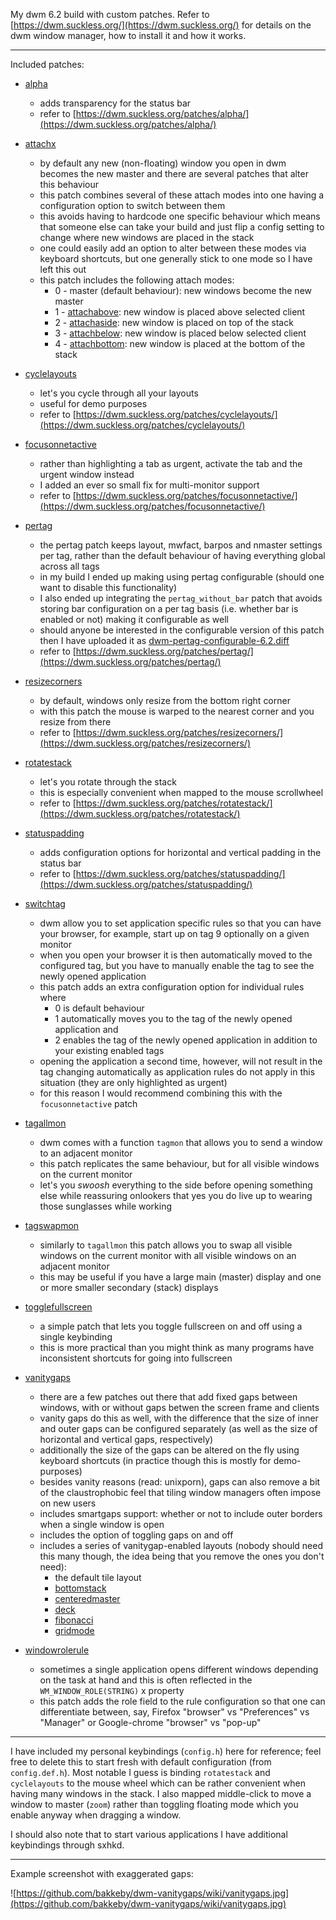 My dwm 6.2 build with custom patches. Refer to [https://dwm.suckless.org/](https://dwm.suckless.org/) for details on the dwm window manager, how to install it and how it works.

---

Included patches:

   - [alpha](patches/dwm-alpha-6.2.diff)
      - adds transparency for the status bar
      - refer to [https://dwm.suckless.org/patches/alpha/](https://dwm.suckless.org/patches/alpha/)

   - [attachx](patches/dwm-attachx-6.2.diff)
      - by default any new (non-floating) window you open in dwm becomes the new master and there are several patches that alter this behaviour
      - this patch combines several of these attach modes into one having a configuration option to switch between them
      - this avoids having to hardcode one specific behaviour which means that someone else can take your build and just flip a config setting to change where new windows are placed in the stack
      - one could easily add an option to alter between these modes via keyboard shortcuts, but one generally stick to one mode so I have left this out
      - this patch includes the following attach modes:
         - 0 - master (default behaviour): new windows become the new master
         - 1 - [attachabove](https://dwm.suckless.org/patches/attachabove/): new window is placed above selected client
         - 2 - [attachaside](https://dwm.suckless.org/patches/attachaside/): new window is placed on top of the stack
         - 3 - [attachbelow](https://dwm.suckless.org/patches/attachbelow/): new window is placed below selected client
         - 4 - [attachbottom](https://dwm.suckless.org/patches/attachbottom/): new window is placed at the bottom of the stack

   - [cyclelayouts](patches/dwm-cyclelayouts-6.2.diff)
      - let's you cycle through all your layouts
      - useful for demo purposes
      - refer to [https://dwm.suckless.org/patches/cyclelayouts/](https://dwm.suckless.org/patches/cyclelayouts/)

   - [focusonnetactive](patches/dwm-focusonnetactive-6.2.diff)
      - rather than highlighting a tab as urgent, activate the tab and the urgent window instead
      - I added an ever so small fix for multi-monitor support
      - refer to [https://dwm.suckless.org/patches/focusonnetactive/](https://dwm.suckless.org/patches/focusonnetactive/)

   - [pertag](patches/dwm-pertag-6.2.diff)
      - the pertag patch keeps layout, mwfact, barpos and nmaster settings per tag, rather than the default behaviour of having everything global across all tags
      - in my build I ended up making using pertag configurable (should one want to disable this functionality)
      - I also ended up integrating the `pertag_without_bar` patch that avoids storing bar configuration on a per tag basis (i.e. whether bar is enabled or not) making it configurable as well
      - should anyone be interested in the configurable version of this patch then I have uploaded it as [dwm-pertag-configurable-6.2.diff](patches/dwm-pertag-configurable-6.2.diff)
      - refer to [https://dwm.suckless.org/patches/pertag/](https://dwm.suckless.org/patches/pertag/)

   - [resizecorners](patches/dwm-resizecorners-6.2.diff)
      - by default, windows only resize from the bottom right corner
      - with this patch the mouse is warped to the nearest corner and you resize from there
      - refer to [https://dwm.suckless.org/patches/resizecorners/](https://dwm.suckless.org/patches/resizecorners/)

   - [rotatestack](patches/dwm-rotatestack-6.2.diff)
      - let's you rotate through the stack
      - this is especially convenient when mapped to the mouse scrollwheel
      - refer to [https://dwm.suckless.org/patches/rotatestack/](https://dwm.suckless.org/patches/rotatestack/)

   - [statuspadding](dwm-statuspadding-6.2.diff)
      - adds configuration options for horizontal and vertical padding in the status bar
      - refer to [https://dwm.suckless.org/patches/statuspadding/](https://dwm.suckless.org/patches/statuspadding/)

   - [switchtag](patches/dwm-switchtag-6.2.diff)
      - dwm allow you to set application specific rules so that you can have your browser, for example, start up on tag 9 optionally on a given monitor
      - when you open your browser it is then automatically moved to the configured tag, but you have to manually enable the tag to see the newly opened application
      - this patch adds an extra configuration option for individual rules where
         - 0 is default behaviour
         - 1 automatically moves you to the tag of the newly opened application and
         - 2 enables the tag of the newly opened application in addition to your existing enabled tags
      - opening the application a second time, however, will not result in the tag changing automatically as application rules do not apply in this situation (they are only highlighted as urgent)
      - for this reason I would recommend combining this with the `focusonnetactive` patch

   - [tagallmon](patches/dwm-tagallmon-6.2.diff)
      - dwm comes with a function `tagmon` that allows you to send a window to an adjacent monitor
      - this patch replicates the same behaviour, but for all visible windows on the current monitor
      - let's you _swoosh_ everything to the side before opening something else while reassuring onlookers that yes you do live up to wearing those sunglasses while working

   - [tagswapmon](patches/dwm-tagswapmon-6.2.diff)
      - similarly to `tagallmon` this patch allows you to swap all visible windows on the current monitor with all visible windows on an adjacent monitor
      - this may be useful if you have a large main (master) display and one or more smaller secondary (stack) displays

   - [togglefullscreen](patches/dwm-togglefullscreen-6.2.diff)
      - a simple patch that lets you toggle fullscreen on and off using a single keybinding
      - this is more practical than you might think as many programs have inconsistent shortcuts for going into fullscreen
    
   - [vanitygaps](patches/dwm-vanitygaps-6.2.diff)
      - there are a few patches out there that add fixed gaps between windows, with or without gaps betwen the screen frame and clients
      - vanity gaps do this as well, with the difference that the size of inner and outer gaps can be configured separately (as well as the size of horizontal and vertical gaps, respectively)
      - additionally the size of the gaps can be altered on the fly using keyboard shortcuts (in practice though this is mostly for demo-purposes)
      - besides vanity reasons (read: unixporn), gaps can also remove a bit of the claustrophobic feel that tiling window managers often impose on new users
      - includes smartgaps support: whether or not to include outer borders when a single window is open 
      - includes the option of toggling gaps on and off
      - includes a series of vanitygap-enabled layouts (nobody should need this many though, the idea being that you remove the ones you don't need):
         - the default tile layout
         - [bottomstack](https://dwm.suckless.org/patches/bottomstack/)
         - [centeredmaster](https://dwm.suckless.org/patches/centeredmaster/)
         - [deck](https://dwm.suckless.org/patches/deck/)
         - [fibonacci](https://dwm.suckless.org/patches/fibonacci/)
         - [gridmode](https://dwm.suckless.org/patches/gridmode/)

   - [windowrolerule](patches/dwm-windowrolerule-6.2.diff)
      - sometimes a single application opens different windows depending on the task at hand and this is often reflected in the `WM_WINDOW_ROLE(STRING)` x property
      - this patch adds the role field to the rule configuration so that one can differentiate between, say, Firefox "browser" vs "Preferences" vs "Manager" or Google-chrome "browser" vs "pop-up"

---

I have included my personal keybindings (`config.h`) here for reference; feel free to delete this to start fresh with default configuration (from `config.def.h`). Most notable I guess is binding `rotatestack` and `cyclelayouts` to the mouse wheel which can be rather convenient when having many windows in the stack. I also mapped middle-click to move a window to master (`zoom`) rather than toggling floating mode which you enable anyway when dragging a window.

I should also note that to start various applications I have additional keybindings through sxhkd.

---

Example screenshot with exaggerated gaps:

![https://github.com/bakkeby/dwm-vanitygaps/wiki/vanitygaps.jpg](https://github.com/bakkeby/dwm-vanitygaps/wiki/vanitygaps.jpg)
